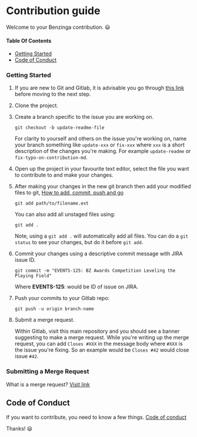 # Contribution guide

Welcome to your Benzinga contribution. :smiley:

#### Table Of Contents
- [Getting Started](#getting-started)
- [Code of Conduct](#code-of-conduct)

### Getting Started

1.  If you are new to Git and Gitlab, it is advisable you go through [this
    link](https://docs.gitlab.com/ce/gitlab-basics/README.html)
    before moving to the next step.

2.  Clone the project.
3.  Create a branch specific to the issue you are working on.

    ```shell
    git checkout -b update-readme-file
    ```

    For clarity to yourself and others on the issue you're working on, name
    your branch something like `update-xxx` or `fix-xxx` where `xxx` is a short
    description of the changes you're making. For example `update-readme` or
    `fix-typo-on-contribution-md`.

4.  Open up the project in your favourite text editor, select the file you want
    to contribute to and make your changes.

5.  After making your changes in the new git branch then add your modified
    files to git, [How to add, commit, push and
    go](http://readwrite.com/2013/10/02/github-for-beginners-part-2/)

    ```shell
    git add path/to/filename.ext
    ```

    You can also add all unstaged files using:

    ```shell
    git add .
    ```

    Note, using a `git add .` will automatically add all files. You can do a
    `git status` to see your changes, but do it before `git add`.

6.  Commit your changes using a descriptive commit message with JIRA issue ID.

    ```shell
    git commit -m "EVENTS-125: BZ Awards Competition Leveling the Playing Field"
    ```
    Where **EVENTS-125**: would be ID of issue on JIRA.

7.  Push your commits to your Gitlab repo:

    ```shell
    git push -u origin branch-name
    ```

8.  Submit a merge request.

    Within Gitlab, visit this main repository and you should see a banner
    suggesting to make a merge request. While you're writing up the merge
    request, you can add `Closes #XXX` in the message body where `#XXX` is the
    issue you're fixing. So an example would be `Closes #42` would close issue
    `#42`.

### Submitting a Merge Request

What is a merge request?
[Visit link](https://docs.gitlab.com/ee/gitlab-basics/add-merge-request.html)

## Code of Conduct
If you want to contribute, you need to know a few things.
[Code of conduct](https://benzinga.atlassian.net/wiki/spaces/DFES/pages/178651202/Contributing+Code+Standards)

Thanks! :smiley:
